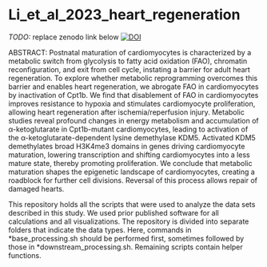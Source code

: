 # Li_et_al_2023_heart_regeneration

*TODO:* replace zenodo link below
[![DOI](https://zenodo.org/badge/552852940.svg)](https://zenodo.org/badge/latestdoi/552852940)

ABSTRACT:
Postnatal maturation of cardiomyocytes is characterized by a metabolic switch from glycolysis to fatty acid oxidation (FAO), chromatin reconfiguration, and exit from cell cycle, instating a barrier for adult heart regeneration. To explore whether metabolic reprogramming overcomes this barrier and enables heart regeneration, we abrogate FAO in cardiomyocytes by inactivation of Cpt1b. We find that disablement of FAO in cardiomyocytes improves resistance to hypoxia and stimulates cardiomyocyte proliferation, allowing heart regeneration after ischemia/reperfusion injury. Metabolic studies reveal profound changes in energy metabolism and accumulation of α-ketoglutarate in Cpt1b-mutant cardiomyocytes, leading to activation of the α-ketoglutarate-dependent lysine demethylase KDM5. Activated KDM5 demethylates broad H3K4me3 domains in genes driving cardiomyocyte maturation, lowering transcription and shifting cardiomyocytes into a less mature state, thereby promoting proliferation. We conclude that metabolic maturation shapes the epigenetic landscape of cardiomyocytes, creating a roadblock for further cell divisions. Reversal of this process allows repair of damaged hearts.

This repository holds all the scripts that were used to analyze the data sets described in this study. We used prior published software for all calculations and all visualizations. The repository is divided into separate folders that indicate the data types. Here, commands in *base_processing.sh should be performed first, sometimes followed by those in *downstream_processing.sh. Remaining scripts contain helper functions.
